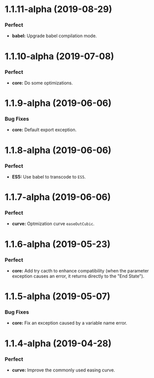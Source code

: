 # 1.1.11-alpha (2019-08-29)

### Perfect

-   **babel:** Upgrade babel compilation mode.

# 1.1.10-alpha (2019-07-08)

### Perfect

-   **core:** Do some optimizations.

# 1.1.9-alpha (2019-06-06)

### Bug Fixes

-   **core:** Default export exception.

# 1.1.8-alpha (2019-06-06)

### Perfect

-   **ES5:** Use babel to transcode to `ES5`.

# 1.1.7-alpha (2019-06-06)

### Perfect

-   **curve:** Optmization curve `easeOutCubic`.

# 1.1.6-alpha (2019-05-23)

### Perfect

-   **core:** Add try cacth to enhance compatibility (when the parameter exception causes an error, it returns directly to the "End State").

# 1.1.5-alpha (2019-05-07)

### Bug Fixes

-   **core:** Fix an exception caused by a variable name error.

# 1.1.4-alpha (2019-04-28)

### Perfect

-   **curve:** Improve the commonly used easing curve.
